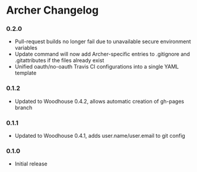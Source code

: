 # Archer Changelog

### 0.2.0

* Pull-request builds no longer fail due to unavailable secure environment variables
* Update command will now add Archer-specific entries to .gitignore and .gitattributes if the files already exist
* Unified oauth/no-oauth Travis CI configurations into a single YAML template

### 0.1.2

* Updated to Woodhouse 0.4.2, allows automatic creation of gh-pages branch

### 0.1.1

* Updated to Woodhouse 0.4.1, adds user.name/user.email to git config

### 0.1.0

* Initial release
